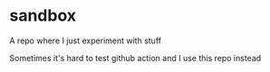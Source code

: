 # sandbox

A repo where I just experiment with stuff

Sometimes it's hard to test github action and I use this repo instead

